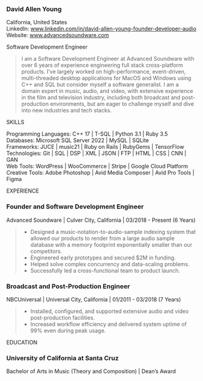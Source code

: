 ### David Allen Young <br> 
California, United States <br>
LinkedIn: www.linkedin.com/in/david-allen-young-founder-developer-audio <br>
Website: www.advancedsoundware.com <br>

Software Development Engineer <br> 
<blockquote>
I am a Software Development Engineer at Advanced Soundware with over 6 years of experience engineering full stack cross-platform products. I’ve largely worked on high-performance, event-driven, multi-threaded desktop applications for MacOS and Windows using C++ and SQL but consider myself a software generalist. I am a domain expert in music, audio, and video, with extensive experience in the film and television industry, including both broadcast and post-production environments, but am eager to challenge myself and dive into new industries and tech stacks.
</blockquote>

SKILLS 

Programming Languages: C++ 17 | T-SQL | Python 3.1 | Ruby 3.5  <br>
Databases: Microsoft SQL Server 2022 | MySQL | SQLite  <br>
Frameworks: JUCE | music21 | Ruby on Rails | RubyGems | TensorFlow  <br>
Technologies: Git | SQL | DSP | XML | JSON | FTP | HTML | CSS | CNN | GAN  <br>
Web Tools: WordPress | WooCommerce | Stripe | Google Cloud Platform  <br>
Creative Tools: Adobe Photoshop | Avid Media Composer | Avid Pro Tools | Figma  <br>

EXPERIENCE

### Founder and Software Development Engineer  <br>
Advanced Soundware | Culver City, California | 03/2018 - Present (6 Years) 

<blockquote>
<ul>
<li>Designed a music-notation-to-audio-sample indexing system that allowed our products to render from a large audio sample database with a memory footprint exponentially smaller than our competitors.</li>
<li>Engineered early prototypes and secured $2M in funding.</li>
<li>Helped solve complex concurrency and data-scaling problems.</li>
<li>Successfully led a cross-functional team to product launch.</li>
</ul>
</blockquote>

### Broadcast and Post-Production Engineer  <br>
NBCUniversal | Universal City, California | 01/2011 - 03/2018 (7 Years) 

<blockquote>
<ul>
<li>Installed, configured, and supported extensive audio and video post-production facilities.</li>
<li>Increased workflow efficiency and delivered system uptime of 99% even during peak usage.</li>
</ul>
</blockquote>

EDUCATION

### University of California at Santa Cruz <br>
Bachelor of Arts in Music (Theory and Composition) | Dean’s Award 
